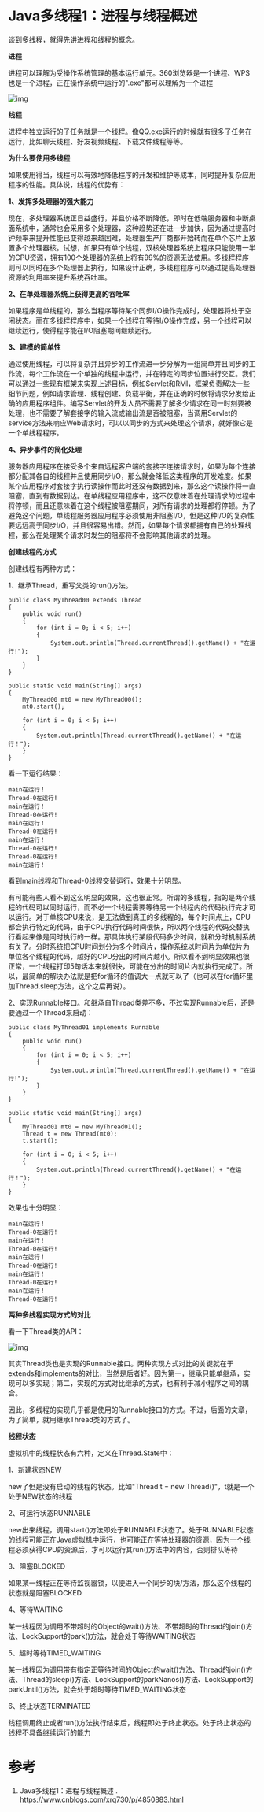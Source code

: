 # Java多线程1：进程与线程概述

谈到多线程，就得先讲进程和线程的概念。

**进程**

进程可以理解为受操作系统管理的基本运行单元。360浏览器是一个进程、WPS也是一个进程，正在操作系统中运行的".exe"都可以理解为一个进程

![img](imgs/801753-20151001155337058-585176670.png)

**线程**

进程中独立运行的子任务就是一个线程。像QQ.exe运行的时候就有很多子任务在运行，比如聊天线程、好友视频线程、下载文件线程等等。

 

**为什么要使用多线程**

如果使用得当，线程可以有效地降低程序的开发和维护等成本，同时提升复杂应用程序的性能。具体说，线程的优势有：

**1、发挥多处理器的强大能力**

现在，多处理器系统正日益盛行，并且价格不断降低，即时在低端服务器和中断桌面系统中，通常也会采用多个处理器，这种趋势还在进一步加快，因为通过提高时钟频率来提升性能已变得越来越困难，处理器生产厂商都开始转而在单个芯片上放置多个处理器核。试想，如果只有单个线程，双核处理器系统上程序只能使用一半的CPU资源，拥有100个处理器的系统上将有99%的资源无法使用。多线程程序则可以同时在多个处理器上执行，如果设计正确，多线程程序可以通过提高处理器资源的利用率来提升系统吞吐率。

**2、在单处理器系统上获得更高的吞吐率**

如果程序是单线程的，那么当程序等待某个同步I/O操作完成时，处理器将处于空闲状态。而在多线程程序中，如果一个线程在等待I/O操作完成，另一个线程可以继续运行，使得程序能在I/O阻塞期间继续运行。

**3、建模的简单性**

通过使用线程，可以将复杂并且异步的工作流进一步分解为一组简单并且同步的工作流，每个工作流在一个单独的线程中运行，并在特定的同步位置进行交互。我们可以通过一些现有框架来实现上述目标，例如Servlet和RMI，框架负责解决一些细节问题，例如请求管理、线程创建、负载平衡，并在正确的时候将请求分发给正确的应用程序组件。编写Servlet的开发人员不需要了解多少请求在同一时刻要被处理，也不需要了解套接字的输入流或输出流是否被阻塞，当调用Servlet的service方法来响应Web请求时，可以以同步的方式来处理这个请求，就好像它是一个单线程程序。

**4、异步事件的简化处理**

服务器应用程序在接受多个来自远程客户端的套接字连接请求时，如果为每个连接都分配其各自的线程并且使用同步I/O，那么就会降低这类程序的开发难度。如果某个应用程序对套接字执行读操作而此时还没有数据到来，那么这个读操作将一直阻塞，直到有数据到达。在单线程应用程序中，这不仅意味着在处理请求的过程中将停顿，而且还意味着在这个线程被阻塞期间，对所有请求的处理都将停顿。为了避免这个问题，单线程服务器应用程序必须使用非阻塞I/O，但是这种I/O的复杂性要远远高于同步I/O，并且很容易出错。然而，如果每个请求都拥有自己的处理线程，那么在处理某个请求时发生的阻塞将不会影响其他请求的处理。

 

**创建线程的方式**

创建线程有两种方式：

1、继承Thread，重写父类的run()方法。



```
public class MyThread00 extends Thread
{        
    public void run()
    {
        for (int i = 0; i < 5; i++)
        {
            System.out.println(Thread.currentThread().getName() + "在运行!");
        }
    }
}
```





```
public static void main(String[] args)
{
    MyThread00 mt0 = new MyThread00();
    mt0.start();
        
    for (int i = 0; i < 5; i++)
    {
        System.out.println(Thread.currentThread().getName() + "在运行！");
    }
}
```



看一下运行结果：



```
main在运行！
Thread-0在运行!
main在运行！
Thread-0在运行!
main在运行！
Thread-0在运行!
main在运行！
Thread-0在运行!
Thread-0在运行!
main在运行！
```



看到main线程和Thread-0线程交替运行，效果十分明显。

有可能有些人看不到这么明显的效果，这也很正常。所谓的多线程，指的是两个线程的代码可以同时运行，而不必一个线程需要等待另一个线程内的代码执行完才可以运行。对于单核CPU来说，是无法做到真正的多线程的，每个时间点上，CPU都会执行特定的代码，由于CPU执行代码时间很快，所以两个线程的代码交替执行看起来像是同时执行的一样。那具体执行某段代码多少时间，就和分时机制系统有关了。分时系统把CPU时间划分为多个时间片，操作系统以时间片为单位片为单位各个线程的代码，越好的CPU分出的时间片越小。所以看不到明显效果也很正常，一个线程打印5句话本来就很快，可能在分出的时间片内就执行完成了。所以，最简单的解决办法就是把for循环的值调大一点就可以了（也可以在for循环里加Thread.sleep方法，这个之后再说）。

2、实现Runnable接口。和继承自Thread类差不多，不过实现Runnable后，还是要通过一个Thread来启动：



```
public class MyThread01 implements Runnable
{
    public void run()
    {
        for (int i = 0; i < 5; i++)
        {
            System.out.println(Thread.currentThread().getName() + "在运行!");
        }
    }
}
```





```
public static void main(String[] args)
{
    MyThread01 mt0 = new MyThread01();
    Thread t = new Thread(mt0);
    t.start();
        
    for (int i = 0; i < 5; i++)
    {
        System.out.println(Thread.currentThread().getName() + "在运行！");
    }
}
```



效果也十分明显：



```
main在运行！
Thread-0在运行!
main在运行！
Thread-0在运行!
main在运行！
Thread-0在运行!
main在运行！
Thread-0在运行!
main在运行！
Thread-0在运行!
```



**两种多线程实现方式的对比**

看一下Thread类的API：

![img](imgs/801753-20151001161705230-863995499.png)

其实Thread类也是实现的Runnable接口。两种实现方式对比的关键就在于extends和implements的对比，当然是后者好。因为第一，继承只能单继承，实现可以多实现；第二，实现的方式对比继承的方式，也有利于减小程序之间的耦合。

因此，多线程的实现几乎都是使用的Runnable接口的方式。不过，后面的文章，为了简单，就用继承Thread类的方式了。

 

**线程状态**

虚拟机中的线程状态有六种，定义在Thread.State中：

1、新建状态NEW

new了但是没有启动的线程的状态。比如"Thread t = new Thread()"，t就是一个处于NEW状态的线程

2、可运行状态RUNNABLE

new出来线程，调用start()方法即处于RUNNABLE状态了。处于RUNNABLE状态的线程可能正在Java虚拟机中运行，也可能正在等待处理器的资源，因为一个线程必须获得CPU的资源后，才可以运行其run()方法中的内容，否则排队等待

3、阻塞BLOCKED

如果某一线程正在等待监视器锁，以便进入一个同步的块/方法，那么这个线程的状态就是阻塞BLOCKED

4、等待WAITING

某一线程因为调用不带超时的Object的wait()方法、不带超时的Thread的join()方法、LockSupport的park()方法，就会处于等待WAITING状态

5、超时等待TIMED_WAITING

某一线程因为调用带有指定正等待时间的Object的wait()方法、Thread的join()方法、Thread的sleep()方法、LockSupport的parkNanos()方法、LockSupport的parkUntil()方法，就会处于超时等待TIMED_WAITING状态

6、终止状态TERMINATED

线程调用终止或者run()方法执行结束后，线程即处于终止状态。处于终止状态的线程不具备继续运行的能力



# 参考

1. Java多线程1：进程与线程概述 . https://www.cnblogs.com/xrq730/p/4850883.html